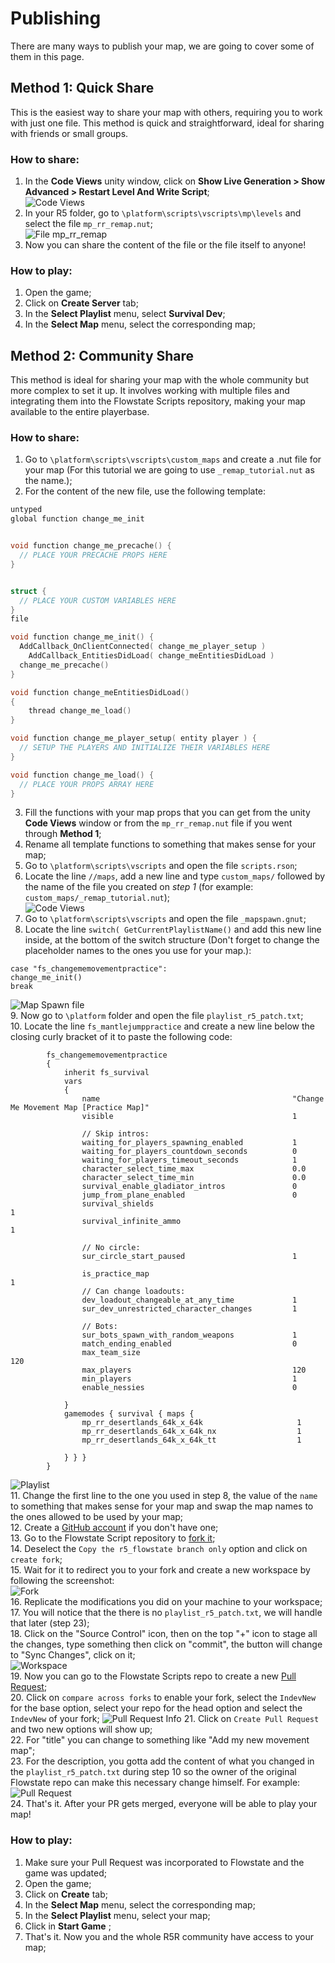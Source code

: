 # Publishing
There are many ways to publish your map, we are going to cover some of them in this page.

## Method 1: Quick Share
This is the easiest way to share your map with others, requiring you to work with just one file. This method is quick and straightforward, ideal for sharing with friends or small groups.

### How to share:
1. In the **Code Views** unity window, click on **Show Live Generation > Show Advanced > Restart Level And Write Script**;  
![Code Views](/Resources/Tutorials/publishing/01_code_views.png)  
2. In your R5 folder, go to `\platform\scripts\vscripts\mp\levels` and select the file `mp_rr_remap.nut`;  
![File mp_rr_remap](/Resources/Tutorials/publishing/02_mp_rr_remap_file.png)  
3. Now you can share the content of the file or the file itself to anyone!  

### How to play:
1. Open the game;  
2. Click on **Create Server** tab;  
3. In the **Select Playlist** menu, select **Survival Dev**;  
4. In the **Select Map** menu, select the corresponding map;  

## Method 2: Community Share
This method is ideal for sharing your map with the whole community but more complex to set it up. It involves working with multiple files and integrating them into the Flowstate Scripts repository, making your map available to the entire playerbase.

### How to share:
1. Go to `\platform\scripts\vscripts\custom_maps` and create a .nut file for your map (For this tutorial we are going to use `_remap_tutorial.nut` as the name.);  
2. For the content of the new file, use the following template:  
```cpp
untyped
global function change_me_init


void function change_me_precache() {
  // PLACE YOUR PRECACHE PROPS HERE
}


struct {
  // PLACE YOUR CUSTOM VARIABLES HERE
}
file

void function change_me_init() {
  AddCallback_OnClientConnected( change_me_player_setup )
	AddCallback_EntitiesDidLoad( change_meEntitiesDidLoad )
  change_me_precache()
}

void function change_meEntitiesDidLoad()
{
	thread change_me_load()
}

void function change_me_player_setup( entity player ) {
  // SETUP THE PLAYERS AND INITIALIZE THEIR VARIABLES HERE 
}

void function change_me_load() {
  // PLACE YOUR PROPS ARRAY HERE
}

```
3. Fill the functions with your map props that you can get from the unity **Code Views** window or from the  `mp_rr_remap.nut` file if you went through **Method 1**;  
4. Rename all template functions to something that makes sense for your map;  
5. Go to `\platform\scripts\vscripts` and open the file `scripts.rson`;  
6. Locate the line `//maps`, add a new line and type `custom_maps/` followed by the name of the file you created on *step 1* (for example: `custom_maps/_remap_tutorial.nut`);  
![Code Views](/Resources/Tutorials/publishing/03_scripts_file.png)  
7. Go to `\platform\scripts\vscripts` and open the file `_mapspawn.gnut`;  
8. Locate the line `switch( GetCurrentPlaylistName()` and add this new line inside, at the bottom of the switch structure (Don't forget to change the placeholder names to the ones you use for your map.):  
```
case "fs_changememovementpractice":
change_me_init()
break
```
![Map Spawn file](/Resources/Tutorials/publishing/04_mapspawn_file.png)  
9. Now go to `\platform` folder and open the file `playlist_r5_patch.txt`;  
10. Locate the line `fs_mantlejumppractice` and create a new line below the closing curly bracket of it to paste the following code:  
```
		fs_changememovementpractice
		{
			inherit fs_survival
			vars
			{
				name                                           "Change Me Movement Map [Practice Map]"
				visible                                        1

				// Skip intros:
				waiting_for_players_spawning_enabled           1
				waiting_for_players_countdown_seconds          0
				waiting_for_players_timeout_seconds            1
				character_select_time_max                      0.0
				character_select_time_min                      0.0
				survival_enable_gladiator_intros               0
				jump_from_plane_enabled                        0
				survival_shields							                 1
				survival_infinite_ammo						             1

				// No circle:
				sur_circle_start_paused                        1

				is_practice_map								                 1
				// Can change loadouts:
				dev_loadout_changeable_at_any_time             1
				sur_dev_unrestricted_character_changes         1

				// Bots:
				sur_bots_spawn_with_random_weapons             1
				match_ending_enabled                           0
				max_team_size								                   120
				max_players                                    120
				min_players                                    1
				enable_nessies                                 0

			}
			gamemodes { survival { maps {
				mp_rr_desertlands_64k_x_64k                    	1
				mp_rr_desertlands_64k_x_64k_nx                 	1
				mp_rr_desertlands_64k_x_64k_tt                 	1
				
			} } }
		}
```
![Playlist](/Resources/Tutorials/publishing/08_playlist.png)  
11. Change the first line to the one you used in step 8, the value of the `name` to something that makes sense for your map and swap the map names to the ones allowed to be used by your map;  
12. Create a [GitHub account](https://github.com/signup) if you don't have one;  
13. Go to the Flowstate Script repository to [fork it](https://github.com/ColombianGuy/r5_flowstate/fork);  
14. Deselect the `Copy the r5_flowstate branch only` option and click on `create fork`;  
15. Wait for it to redirect you to your fork and create a new workspace by following the screenshot:  
![Fork](/Resources/Tutorials/publishing/05_fork.png)  
16. Replicate the modifications you did on your machine to your workspace;  
17. You will notice that the there is no `playlist_r5_patch.txt`, we will handle that later (step 23);  
18. Click on the "Source Control" icon, then on the top "+" icon to stage all the changes, type something then click on "commit", the button will change to "Sync Changes", click on it;  
![Workspace](/Resources/Tutorials/publishing/06_workspace.png)  
19. Now you can go to the Flowstate Scripts repo to create a new [Pull Request](https://github.com/ColombianGuy/r5_flowstate/compare);  
20. Click on `compare across forks` to enable your fork, select the `IndevNew` for the base option, select your repo for the head option and select the `IndevNew` of your fork; 
![Pull Request Info](/Resources/Tutorials/publishing/07_pull_request.png)
21. Click on `Create Pull Request` and two new options will show up;  
22. For "title" you can change to something like "Add my new movement map";  
23. For the description, you gotta add the content of what you changed in the `playlist_r5_patch.txt` during step 10 so the owner of the original Flowstate repo can make this necessary change himself. For example:  
![Pull Request](/Resources/Tutorials/publishing/09_pr_example.png)  
24. That's it. After your PR gets merged, everyone will be able to play your map!  

### How to play:
1. Make sure your Pull Request was incorporated to Flowstate and the game was updated;  
2. Open the game;  
3. Click on **Create** tab;  
4. In the **Select Map** menu, select the corresponding map;  
5. In the **Select Playlist** menu, select your map;  
6. Click in **Start Game** ;  
7. That's it. Now you and the whole R5R community have access to your map;  
